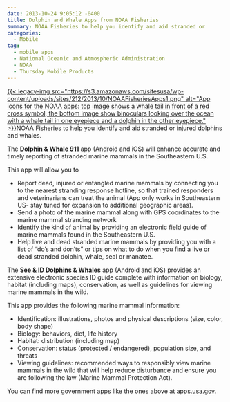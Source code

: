 ```yaml
---
date: 2013-10-24 9:05:12 -0400
title: Dolphin and Whale Apps from NOAA Fisheries
summary: NOAA Fisheries to help you identify and aid stranded or
categories:
  - Mobile
tag:
  - mobile apps
  - National Oceanic and Atmospheric Administration
  - NOAA
  - Thursday Mobile Products
---
```


[{{< legacy-img src="https://s3.amazonaws.com/sitesusa/wp-content/uploads/sites/212/2013/10/NOAAFisheriesApps1.png" alt="App icons for the NOAA apps: top image shows a whale tail in front of a red cross symbol, the bottom image show binoculars looking over the ocean with a whale tail in one eyepiece and a dolphin in the other eyepiece." >}}](https://s3.amazonaws.com/sitesusa/wp-content/uploads/sites/212/2013/10/NOAAFisheriesApps1.png)NOAA Fisheries to help you identify and aid stranded or injured dolphins and whales.

The **[Dolphin & Whale 911](http://sero.nmfs.noaa.gov/protected_resources/outreach_and_education/mm_apps/index.html)** app (Android and iOS) will enhance accurate and timely reporting of stranded marine mammals in the Southeastern U.S.

This app will allow you to

  * Report dead, injured or entangled marine mammals by connecting you to the nearest stranding response hotline, so that trained responders and veterinarians can treat the animal (App only works in Southeastern US- stay tuned for expansion to additional geographic areas).
  * Send a photo of the marine mammal along with GPS coordinates to the marine mammal stranding network
  * Identify the kind of animal by providing an electronic field guide of marine mammals found in the Southeastern U.S.
  * Help live and dead stranded marine mammals by providing you with a list of “do’s and don’ts” or tips on what to do when you find a live or dead stranded dolphin, whale, seal or manatee.

The **[See & ID Dolphins & Whales](http://sero.nmfs.noaa.gov/protected_resources/outreach_and_education/mm_apps/index.html)** app (Android and iOS) provides an extensive electronic species ID guide complete with information on biology, habitat (including maps), conservation, as well as guidelines for viewing marine mammals in the wild.

This app provides the following marine mammal information:

  * Identification: illustrations, photos and physical descriptions (size, color, body shape)
  * Biology: behaviors, diet, life history
  * Habitat: distribution (including map)
  * Conservation: status (protected / endangered), population size, and threats
  * Viewing guidelines: recommended ways to responsibly view marine mammals in the wild that will help reduce disturbance and ensure you are following the law (Marine Mammal Protection Act).

You can find more government apps like the ones above at [apps.usa.gov](http://apps.usa.gov).